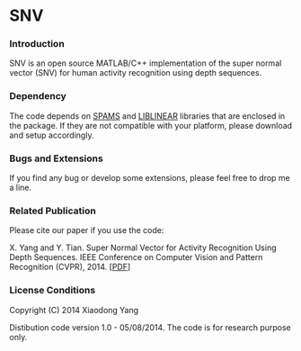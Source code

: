 SNV
====

### Introduction

SNV is an open source MATLAB/C++ implementation of the super normal vector (SNV) for human activity recognition using depth sequences.


### Dependency

The code depends on [SPAMS](http://spams-devel.gforge.inria.fr/downloads.html) and [LIBLINEAR](http://www.csie.ntu.edu.tw/~cjlin/liblinear/) libraries that are enclosed in the package. If they are not compatible with your platform, please download and setup accordingly. 


### Bugs and Extensions

If you find any bug or develop some extensions, please feel free to drop me a line.


### Related Publication

Please cite our paper if you use the code:

X. Yang and Y. Tian. Super Normal Vector for Activity Recognition Using Depth Sequences. IEEE Conference on Computer Vision and Pattern Recognition (CVPR), 2014. [[PDF](http://yangxd.org/publications/papers/SNV.pdf)]


### License Conditions

Copyright (C) 2014 Xiaodong Yang 

Distibution code version 1.0 - 05/08/2014. The code is for research purpose only. 